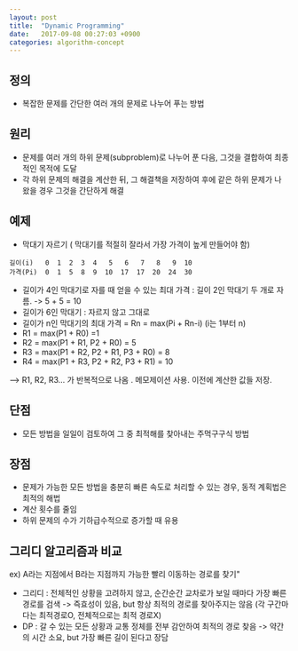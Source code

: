```yaml
---
layout: post
title:  "Dynamic Programming"
date:   2017-09-08 00:27:03 +0900
categories: algorithm-concept
---
```



## 정의
- 복잡한 문제를 간단한 여러 개의 문제로 나누어 푸는 방법

## 원리 
- 문제를 여러 개의 하위 문제(subproblem)로 나누어 푼 다음, 그것을 결합하여 최종적인 목적에 도달
- 각 하위 문제의 해결을 계산한 뒤, 그 해결책을 저장하여 후에 같은 하위 문제가 나왔을 경우 그것을 간단하게 해결

## 예제
- 막대기 자르기 ( 막대기를 적절히 잘라서 가장 가격이 높게 만들어야 함)

````
길이(i)   0  1  2  3  4   5   6   7   8   9  10
가격(Pi)  0  1  5  8  9  10  17  17  20  24  30
````

- 길이가 4인 막대기로 자를 때 얻을 수 있는 최대 가격 : 길이 2인 막대기 두 개로 자름. -> 5 + 5 = 10 
- 길이가 6인 막대기 : 자르지 않고 그대로
- 길이가 n인 막대기의 최대 가격 = Rn = max(Pi + Rn-i) (i는 1부터 n) 
- R1 = max(P1 + R0)  =1
- R2 = max(P1 + R1, P2 + R0) = 5
- R3 = max(P1 + R2, P2 + R1, P3 + R0) = 8
- R4 = max(P1 + R3, P2 + R2, P3 + R1) = 10

--> R1, R2, R3... 가 반복적으로 나옴 . 메모제이션 사용. 이전에 계산한 값들 저장.

## 단점
- 모든 방법을 일일이 검토하여 그 중 최적해를 찾아내는 주먹구구식 방법

## 장점
- 문제가 가능한 모든 방법을 충분히 빠른 속도로 처리할 수 있는 경우, 동적 계획법은 최적의 해법
- 계산 횟수를 줄임 
- 하위 문제의 수가 기하급수적으로 증가할 때 유용

## 그리디 알고리즘과 비교

ex) A라는 지점에서 B라는 지점까지 가능한 빨리 이동하는 경로를 찾기"

- 그리디 :  전체적인 상황을 고려하지 않고, 순간순간 교차로가 보일 때마다 가장 빠른 경로를 검색
-> 즉효성이 있음, but 항상 최적의 경로를 찾아주지는 않음 (각 구간마다는 최적경로O, 전체적으로는 최적 경로X)
- DP : 갈 수 있는 모든 상황과 교통 정체를 전부 감안하여 최적의 경로 찾음
-> 약간의 시간 소요, but 가장 빠른 길이 된다고 장담

